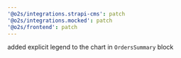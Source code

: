 ```yaml
---
'@o2s/integrations.strapi-cms': patch
'@o2s/integrations.mocked': patch
'@o2s/frontend': patch
---
```


added explicit legend to the chart in `OrdersSummary` block
